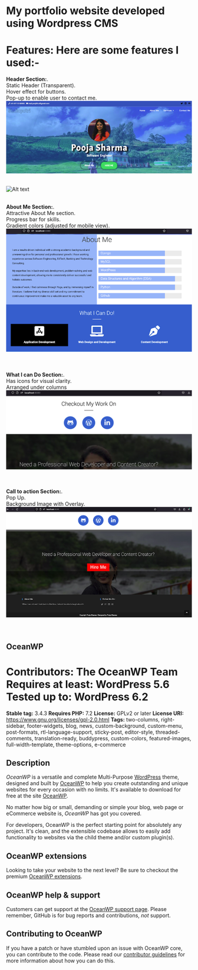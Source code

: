 

# My portfolio website developed using Wordpress CMS

**Features:** Here are some features I used:-
=======
**Header Section:**.   
Static Header (Transparent).   
Hover effect for buttons.         
Pop-up to enable user to contact me. &nbsp;     
![Alt text](Attachments/Top.png?raw=true)&nbsp; 
&nbsp; 

![Alt text](Attachments/PopUp.png?raw=true)&nbsp;      

&nbsp;  
**About Me Section:**.    
Attractive About Me section.   
Progress bar for skills.   
Gradient colors (adjusted for mobile view). &nbsp;     
![Alt text](Attachments/AboutMe.png?raw=true)   &nbsp;     
&nbsp;    


**What I can Do Section:**.  
Has icons for visual clarity.    
Arranged under columns  &nbsp;                
![Alt text](Attachments/Mywork.png?raw=true)   &nbsp;   
&nbsp;    



**Call to action Section:**.   
Pop Up.  
Background Image with Overlay.  &nbsp;  
![Alt text](Attachments/CTA.png?raw=true)&nbsp;  
&nbsp;   

      


## OceanWP

**Contributors:** The OceanWP Team
**Requires at least:** WordPress 5.6
**Tested up to:** WordPress 6.2
=======
**Stable tag:** 3.4.3
**Requires PHP:** 7.2
**License:** GPLv2 or later
**License URI:** https://www.gnu.org/licenses/gpl-2.0.html
**Tags:** two-columns, right-sidebar, footer-widgets, blog, news, custom-background, custom-menu, post-formats, rtl-language-support, sticky-post, editor-style, threaded-comments, translation-ready, buddypress, custom-colors, featured-images, full-width-template, theme-options, e-commerce

## Description

_OceanWP_ is a versatile and complete Multi-Purpose [WordPress](https://wordpress.org) theme, designed and built by [OceanWP](https://oceanwp.org/) to help you create outstanding and unique websites for every occasion with no limits. It's available to download for free at the site [OceanWP](https://oceanwp.org/).

No matter how big or small, demanding or simple your blog, web page or eCommerce website is, _OceanWP_ has got you covered.

For developers, OceanWP is the perfect starting point for absolutely any project. It's clean, and the extensible codebase allows to easily add functionality to websites via the child theme and/or custom plugin(s).

## OceanWP extensions

Looking to take your website to the next level? Be sure to checkout the premium [OceanWP extensions](https://oceanwp.org/extensions/).

## OceanWP help & support

Customers can get support at the [OceanWP support page](https://oceanwp.org/support/). Please remember, GitHub is for bug reports and contributions, _not_ support.

## Contributing to OceanWP

If you have a patch or have stumbled upon an issue with OceanWP core, you can contribute to the code. Please read our [contributor guidelines](https://github.com/oceanwp/oceanwp/blob/master/CONTRIBUTING.md) for more information about how you can do this.
